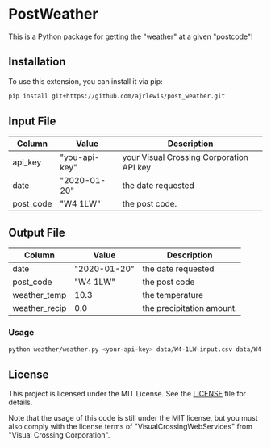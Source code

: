 # PostWeather

This is a Python package for getting the "weather" at a given "postcode"!

## Installation

To use this extension, you can install it via pip:

```bash
pip install git+https://github.com/ajrlewis/post_weather.git
```

## Input File

| Column | Value | Description
| --- | --- | --- |
| api_key | "you-api-key" | your Visual Crossing Corporation API key
| date      | "2020-01-20" | the date requested
| post_code | "W4 1LW" | the post code.


## Output File

| Column | Value | Description
| --- | --- | --- |
| date      | "2020-01-20" | the date requested
| post_code | "W4 1LW" | the post code
| weather_temp | 10.3 | the temperature
| weather_recip | 0.0 | the precipitation amount.


### Usage

```bash
python weather/weather.py <your-api-key> data/W4-1LW-input.csv data/W4-1LW-output.csv

```

## License

This project is licensed under the MIT License. See the [LICENSE](LICENSE) file for details.

Note that the usage of this code is still under the MIT license, but you must also comply with the license terms of "VisualCrossingWebServices" from "Visual Crossing Corporation".
